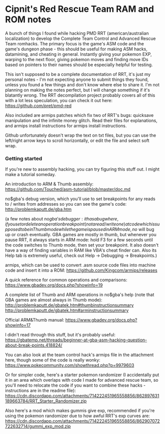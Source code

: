 # Cipnit's Red Rescue Team RAM and ROM notes
A bunch of things I found while hacking PMD RRT (american/australian localization) to develop the Complete Team Control and Advanced Rescue Team romhacks. The primary focus is the game's ASM code and the game's dungeon phase - this should be useful for making ASM hacks, datamining, and cheating in general. Instantly giving your pokemon EXP, warping to the next floor, giving pokemon moves and finding move IDs based on pointers to their names should be especially helpful for testing. 

This isn't supposed to be a complete documentation of RRT, it's just my personal notes - I'm not expecting anyone to submit things they found, unless you found a few things and don't know where else to share it. I'm not planning on making the notes perfect, but I will change something if it's blatantly wrong. The RRT decompilation project probably covers all of this with a lot less speculation, you can check it out here: https://github.com/pret/pmd-red

Also included are armips patches which fix two of RRT's bugs: quicksave manipulation and the infinite money glitch. Read their files for explanations, and armips install instructions for armips install instructions.

Github unfortunately doesn't wrap the text on txt files, but you can use the left/right arrow keys to scroll horizontally, or edit the file and select soft wrap.



### Getting started

If you're new to assembly hacking, you can try figuring this stuff out. I might make a tutorial someday.

An introduction to ARM & Thumb assembly: https://github.com/Touched/asm-tutorial/blob/master/doc.md

no$gba's debug version, which you'll use to set breakpoints for any reads to / writes from addresses so you can see the game's code: http://problemkaputt.de/gba.htm

(a few notes about no$gba's debugger: it has a bug where, if you set or delete an operation breakpoint (not a read/write one) at code which is supposed to be in Thumb mode while the game is paused in ARM mode, no$ will bug up or crash eventually. GBA games are mostly in thumb, but whenever you pause RRT, it always starts in ARM mode: hold F3 for a few seconds until the code switches to Thumb mode, then set your breakpoint. It also doesn't have a way of finding variables in RAM like VBA's cheat finder can. Also its Help tab is extremely useful, check out Help -> Debugging -> Breakpoints.)

armips, which can be used to convert .asm source code files into machine code and insert it into a ROM: https://github.com/Kingcom/armips/releases

A quick reference for common operations and comparisons: https://www.gbadev.org/docs.php?showinfo=19

A complete list of Thumb and ARM operations in no$gba's help (note that GBA games are almost always in Thumb mode): http://problemkaputt.de/gbatek.htm#thumbinstructionsummary  http://problemkaputt.de/gbatek.htm#arminstructionsummary

Official ARM&Thumb manual: https://www.gbadev.org/docs.php?showinfo=17

I didn't read through this stuff, but it's probably useful: https://gbatemp.net/threads/beginner-at-gba-asm-hacking-question-about-break-points.418824/

You can also look at the team control hack's armips file in the attachment here, though some of the code is really wonky: https://www.pokecommunity.com/showthread.php?p=9979603

Or for simpler code, here's a starter pokemon randomizer (I accidentally put it in an area which overlaps with code I made for advanced rescue team, so you'll need to relocate the code if you want to combine these hacks - instructions are in the readme file): https://cdn.discordapp.com/attachments/714222451965558856/862897631189663784/RRT_Starter_Randomizer.zip

Also here's a mod which makes gummis give exp, recommended if you're using the pokemon randomizer due to how awful RRT's exp curves are: 
https://cdn.discordapp.com/attachments/714222451965558856/862907072722632714/gummi_exp_mod.zip
